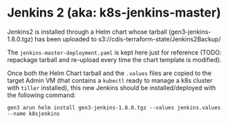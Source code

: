 # Jenkins 2 (aka: k8s-jenkins-master)

Jenkins2 is installed through a Helm chart whose tarball (gen3-jenkins-1.8.0.tgz) has been uploaded to s3://cdis-terraform-state/Jenkins2Backup/

The `jenkins-master-deployment.yaml` is kept here just for reference (TODO: repackage tarball and re-upload every time the chart template is modified).

Once both the Helm Chart tarball and the `.values` files are copied to the target Admin VM (that contains a `kubectl` ready to manage a k8s cluster with `tiller` installed), this new Jenkins should be installed/deployed with the following command:

```
gen3 arun helm install gen3-jenkins-1.8.0.tgz --values jenkins.values --name k8sjenkins
```
